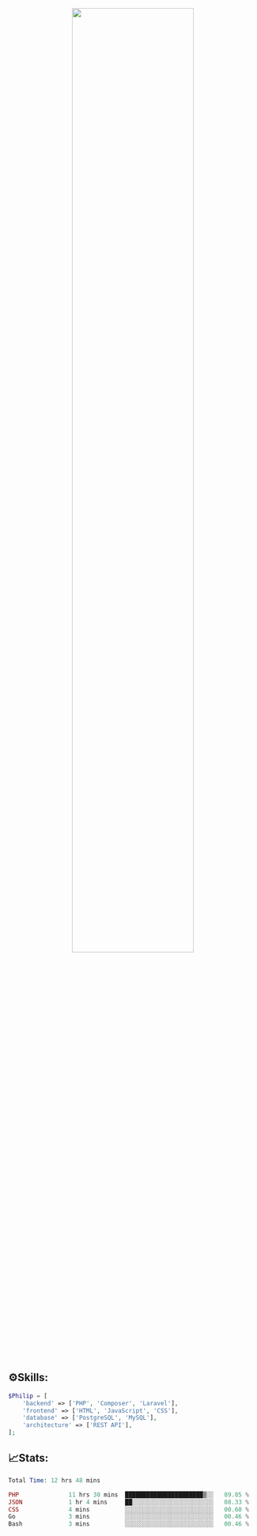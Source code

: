 <div align="center">
<img src="https://readme-typing-svg.demolab.com?font=Inconsolata&weight=500&size=50&duration=4000&pause=300&color=A7A459&center=true&vCenter=true&multiline=true&repeat=false&random=false&width=1300&height=140&lines=Hello,+Привет;I'm+Philip+a+beginner+backend+developer+in+php" width="70%" />
</div>

## ⚙️Skills:
```php
$Philip = [
    'backend' => ['PHP', 'Composer', 'Laravel'],
    'frontend' => ['HTML', 'JavaScript', 'CSS'],
    'database' => ['PostgreSQL', 'MySQL'],
    'architecture' => ['REST API'],
];
```
## 📈Stats:
<!--START_SECTION:waka-->

```PHP
Total Time: 12 hrs 48 mins

PHP              11 hrs 30 mins  ██████████████████████▒░░   89.85 %
JSON             1 hr 4 mins     ██░░░░░░░░░░░░░░░░░░░░░░░   08.33 %
CSS              4 mins          ░░░░░░░░░░░░░░░░░░░░░░░░░   00.60 %
Go               3 mins          ░░░░░░░░░░░░░░░░░░░░░░░░░   00.46 %
Bash             3 mins          ░░░░░░░░░░░░░░░░░░░░░░░░░   00.46 %
```

<!--END_SECTION:waka-->

